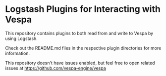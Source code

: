 # Logstash Plugins for Interacting with Vespa

This repository contains plugins to both read from and write to Vespa by using Logstash.

Check out the README.md files in the respective plugin directories for more information.

This repository doesn't have issues enabled, but feel free to open related issues at https://github.com/vespa-engine/vespa
